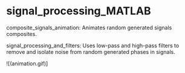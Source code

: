 # signal_processing_MATLAB

composite_signals_animation: Animates random generated signals composites.

signal_processing_and_filters: Uses low-pass and high-pass filters to remove and isolate noise from random generated phases in signals. 

![(animation.gif)]
